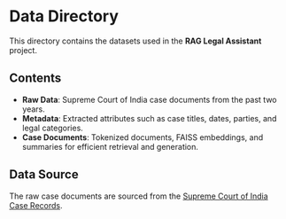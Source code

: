 # Data Directory

This directory contains the datasets used in the **RAG Legal Assistant** project.

## Contents

- **Raw Data**: Supreme Court of India case documents from the past two years.
- **Metadata**: Extracted attributes such as case titles, dates, parties, and legal categories.
- **Case Documents**: Tokenized documents, FAISS embeddings, and summaries for efficient retrieval and generation.

## Data Source

The raw case documents are sourced from the [Supreme Court of India Case Records](http://www.liiofindia.org/in/cases/cen/INSC/).

